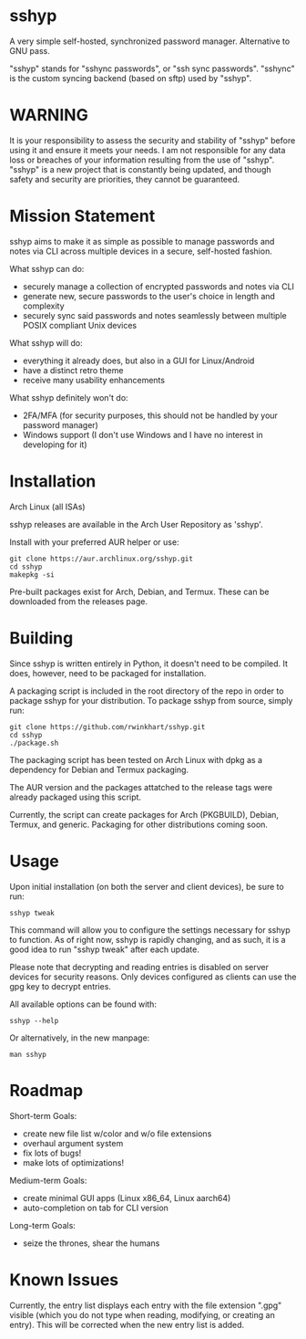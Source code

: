 # sshyp
A very simple self-hosted, synchronized password manager. Alternative to GNU pass.

"sshyp" stands for "sshync passwords", or "ssh sync passwords".
"sshync" is the custom syncing backend (based on sftp) used by "sshyp".

# WARNING
It is your responsibility to assess the security and stability of "sshyp" before using it and ensure it meets your needs.
I am not responsible for any data loss or breaches of your information resulting from the use of "sshyp".
"sshyp" is a new project that is constantly being updated, and though safety and security are priorities, they cannot be guaranteed.

# Mission Statement
sshyp aims to make it as simple as possible to manage passwords and notes via CLI across multiple devices in a secure, self-hosted fashion.

What sshyp can do:

- securely manage a collection of encrypted passwords and notes via CLI
- generate new, secure passwords to the user's choice in length and complexity
- securely sync said passwords and notes seamlessly between multiple POSIX compliant Unix devices

What sshyp will do:

- everything it already does, but also in a GUI for Linux/Android
- have a distinct retro theme
- receive many usability enhancements

What sshyp definitely won't do:

- 2FA/MFA (for security purposes, this should not be handled by your password manager)
- Windows support (I don't use Windows and I have no interest in developing for it)

# Installation
Arch Linux (all ISAs)

sshyp releases are available in the Arch User Repository as 'sshyp'.

Install with your preferred AUR helper or use:

```
git clone https://aur.archlinux.org/sshyp.git
cd sshyp
makepkg -si
```

Pre-built packages exist for Arch, Debian, and Termux. These can be downloaded from the releases page.

# Building
Since sshyp is written entirely in Python, it doesn't need to be compiled. It does, however, need to be packaged for installation.

A packaging script is included in the root directory of the repo in order to package sshyp for your distribution. To package sshyp from source, simply run:

```
git clone https://github.com/rwinkhart/sshyp.git
cd sshyp
./package.sh
```

The packaging script has been tested on Arch Linux with dpkg as a dependency for Debian and Termux packaging.

The AUR version and the packages attatched to the release tags were already packaged using this script.

Currently, the script can create packages for Arch (PKGBUILD), Debian, Termux, and generic. Packaging for other distributions coming soon.

# Usage
Upon initial installation (on both the server and client devices), be sure to run:

```
sshyp tweak
```

This command will allow you to configure the settings necessary for sshyp to function.
As of right now, sshyp is rapidly changing, and as such, it is a good idea to run "sshyp tweak" after each update.

Please note that decrypting and reading entries is disabled on server devices for security reasons. Only devices configured as clients can use the gpg key to decrypt entries.

All available options can be found with:

```
sshyp --help
```

Or alternatively, in the new manpage:

```
man sshyp
```

# Roadmap
Short-term Goals:

- create new file list w/color and w/o file extensions
- overhaul argument system
- fix lots of bugs!
- make lots of optimizations!

Medium-term Goals:

- create minimal GUI apps (Linux x86_64, Linux aarch64)
- auto-completion on tab for CLI version

Long-term Goals:

- seize the thrones, shear the humans

# Known Issues

Currently, the entry list displays each entry with the file extension ".gpg" visible (which you do not type when reading, modifying, or creating an entry). This will be corrected when the new entry list is added.
